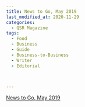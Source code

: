 ```yaml
---
title: News to Go, May 2019
last_modified_at: 2020-11-29
categories:
  - QSR Magazine
tags:
  - Food
  - Business
  - Guide
  - Business-to-Business
  - Writer
  - Editorial 



---
```


[News to Go, May 2019](http://www.ourdigitalmags.com/publication/?i=583668&ver=html5&p=24)
